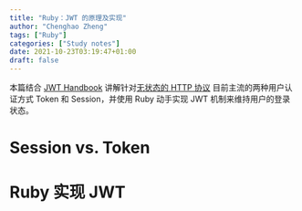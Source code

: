 ```yaml
---
title: "Ruby：JWT 的原理及实现"
author: "Chenghao Zheng"
tags: ["Ruby"]
categories: ["Study notes"]
date: 2021-10-23T03:19:47+01:00
draft: false
---
```


本篇结合 [JWT Handbook](https://auth0.com/resources/ebooks/jwt-handbook) 讲解针对[无状态的 HTTP 协议](https://en.wikipedia.org/wiki/Stateless_protocol) 目前主流的两种用户认证方式 Token 和 Session，并使用 Ruby 动手实现 JWT 机制来维持用户的登录状态。

# Session vs. Token



# Ruby 实现 JWT


